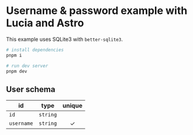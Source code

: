 # Username & password example with Lucia and Astro

This example uses SQLite3 with `better-sqlite3`.

```bash
# install dependencies
pnpm i

# run dev server
pnpm dev
```

## User schema

| id         | type     | unique |
| ---------- | -------- | :----: |
| `id`       | `string` |        |
| `username` | `string` |   ✓    |
